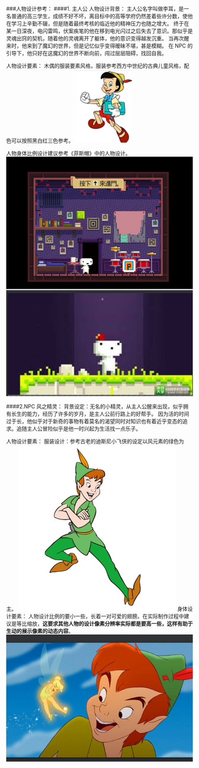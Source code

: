 ###人物设计参考：
####1. 主人公
人物设计背景：
主人公名字叫做李耳，是一名普通的高三学生，成绩不好不坏，离目标中的高等学府仍然差着些许分数，使他在学习上辛勤不辍，但是随着最终考核的临近他的精神压力也随之增大。
终于在某一日深夜，电闪雷鸣，伏案疾笔的他在移到电光闪过之后失去了意识。那似乎是灵魂出窍的契机，随着他的灵魂离开了躯体，他的意识变得越发沉重。
当再次醒来时，他来到了魔幻的世界，但是记忆似乎变得暧昧不堪，甚是模糊。
在 NPC 的引导下，他只好在这魔幻的世界不断向前，闯过层层阻碍，找回自我。

人物设计要素：
木偶的服装要素风格，服装参考西方中世纪的古典儿童风格，配色可以按照黑白红三色参考。
![closethDesgin](./player/人物服装设计.png)

人物身体比例设计建议参考《菲斯帽》中的人物设计。
![bodyDesgin](./player/人物身体设计参考.png)
![bodyDesgin2](./player/人物身体设计参考2.png)

####2.NPC 风之精灵：
背景设定：无名的小精灵，从主人公醒来出现，似乎拥有长生的能力，经历了许多的岁月，是主人公前行路上的好帮手。
因为活的时间过于长，他似乎对于新奇的事物有着莫名的渴望同时对知识也有着近乎变态的追求。追随主人公冒险似乎是他一时兴起为生活找一点乐子。

人物设计要素：
服装设计：参考古老的迪斯尼小飞侠的设定以风元素的绿色为主。
![NPCclosth](./NPC/风精灵设计参考.png)
身体设计要素：
人物设计比例的要小一些，长着一对可爱的翅膀。在实际制作过程中建议是等比缩放，__这要求其他人物的设计像素分辨率实际都是要高一些，这样有助于生动的展示像素的动态内容__。
![NPCbody](./NPC/风精灵身体设计参考.png)